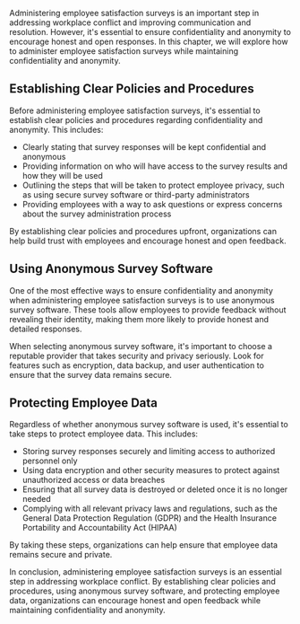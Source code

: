 
Administering employee satisfaction surveys is an important step in addressing workplace conflict and improving communication and resolution. However, it's essential to ensure confidentiality and anonymity to encourage honest and open responses. In this chapter, we will explore how to administer employee satisfaction surveys while maintaining confidentiality and anonymity.

Establishing Clear Policies and Procedures
------------------------------------------

Before administering employee satisfaction surveys, it's essential to establish clear policies and procedures regarding confidentiality and anonymity. This includes:

* Clearly stating that survey responses will be kept confidential and anonymous
* Providing information on who will have access to the survey results and how they will be used
* Outlining the steps that will be taken to protect employee privacy, such as using secure survey software or third-party administrators
* Providing employees with a way to ask questions or express concerns about the survey administration process

By establishing clear policies and procedures upfront, organizations can help build trust with employees and encourage honest and open feedback.

Using Anonymous Survey Software
-------------------------------

One of the most effective ways to ensure confidentiality and anonymity when administering employee satisfaction surveys is to use anonymous survey software. These tools allow employees to provide feedback without revealing their identity, making them more likely to provide honest and detailed responses.

When selecting anonymous survey software, it's important to choose a reputable provider that takes security and privacy seriously. Look for features such as encryption, data backup, and user authentication to ensure that the survey data remains secure.

Protecting Employee Data
------------------------

Regardless of whether anonymous survey software is used, it's essential to take steps to protect employee data. This includes:

* Storing survey responses securely and limiting access to authorized personnel only
* Using data encryption and other security measures to protect against unauthorized access or data breaches
* Ensuring that all survey data is destroyed or deleted once it is no longer needed
* Complying with all relevant privacy laws and regulations, such as the General Data Protection Regulation (GDPR) and the Health Insurance Portability and Accountability Act (HIPAA)

By taking these steps, organizations can help ensure that employee data remains secure and private.

In conclusion, administering employee satisfaction surveys is an essential step in addressing workplace conflict. By establishing clear policies and procedures, using anonymous survey software, and protecting employee data, organizations can encourage honest and open feedback while maintaining confidentiality and anonymity.

